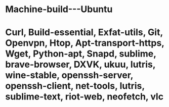 # Machine-build---Ubuntu
 
# Curl, Build-essential, Exfat-utils, Git, Openvpn, Htop, Apt-transport-https, Wget, Python-apt, Snapd, sublime, brave-browser, DXVK, ukuu, lutris, wine-stable, openssh-server, openssh-client, net-tools, lutris, sublime-text, riot-web, neofetch, vlc

